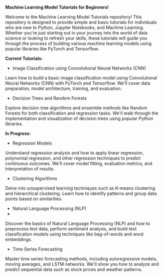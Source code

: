 **Machine Learning Model Tutorials for Beginners!**

Welcome to the Machine Learning Model Tutorials repository! 
This repository is designed to provide simple and basic tutorials for individuals who are new to Python, Jupyter Notebooks, and Machine Learning. 
Whether you're just starting out in your journey into the world of data science or looking to refresh your skills, these tutorials will guide you through the process of building various machine learning models using popular libraries like PyTorch and Tensorflow.

**Current Tutorials:**

- Image Classification using Convolutional Neural Networks (CNN)

Learn how to build a basic image classification model using Convolutional Neural Networks (CNN) with PyTorch and Tensorflow. We'll cover data preparation, model architecture, training, and evaluation.

- Decision Trees and Random Forests

Explore decision tree algorithms and ensemble methods like Random Forests for both classification and regression tasks. We'll walk through the implementation and visualization of decision trees using popular Python libraries.

**In Progress:**

- Regression Models

Understand regression analysis and how to apply linear regression, polynomial regression, and other regression techniques to predict continuous outcomes. We'll cover model fitting, evaluation metrics, and interpretation of results.

- Clustering Algorithms
  
Delve into unsupervised learning techniques such as K-means clustering and hierarchical clustering. Learn how to identify patterns and group data points based on similarities.

- Natural Language Processing (NLP)
- 
Discover the basics of Natural Language Processing (NLP) and how to preprocess text data, perform sentiment analysis, and build text classification models using techniques like bag-of-words and word embeddings.

- Time Series Forecasting

Master time series forecasting methods, including autoregressive models, moving averages, and LSTM networks. We'll show you how to analyze and predict sequential data such as stock prices and weather patterns.

